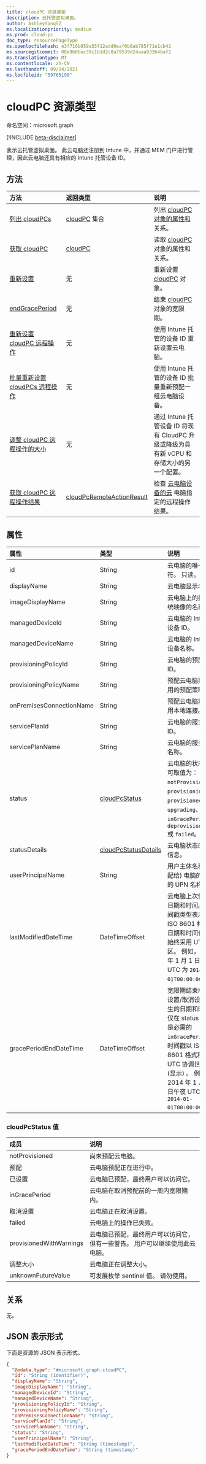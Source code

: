 ```yaml
---
title: cloudPC 资源类型
description: 云托管虚拟桌面。
author: AshleyYangSZ
ms.localizationpriority: medium
ms.prod: cloud-pc
doc_type: resourcePageType
ms.openlocfilehash: e3f716b059a55f12add0eaf0b8ab785f71e1cb42
ms.sourcegitcommit: 08e9b0bac39c1b1d2c8a79539d24aaa93364baf2
ms.translationtype: MT
ms.contentlocale: zh-CN
ms.lasthandoff: 09/24/2021
ms.locfileid: "59765198"
---
```

# <a name="cloudpc-resource-type"></a>cloudPC 资源类型

命名空间：microsoft.graph

[!INCLUDE [beta-disclaimer](../../includes/beta-disclaimer.md)]

表示云托管虚拟桌面。 此云电脑还注册到 Intune 中，并通过 MEM 门户进行管理，因此云电脑还具有相应的 Intune 托管设备 ID。

## <a name="methods"></a>方法

|方法|返回类型|说明|
|:---|:---|:---|
|[列出 cloudPCs](../api/virtualendpoint-list-cloudpcs.md)|[cloudPC](../resources/cloudpc.md) 集合|列出 [cloudPC 对象的属性和](../resources/cloudpc.md) 关系。|
|[获取 cloudPC](../api/cloudpc-get.md)|[cloudPC](../resources/cloudpc.md)|读取 [cloudPC](../resources/cloudpc.md) 对象的属性和关系。|
|[重新设置](../api/cloudpc-reprovision.md)|无|重新设置 [cloudPC](../resources/cloudpc.md) 对象。|
|[endGracePeriod](../api/cloudpc-endgraceperiod.md)|无|结束 [cloudPC](../resources/cloudpc.md) 对象的宽限期。|
|[重新设置 cloudPC 远程操作](../api/manageddevice-reprovisioncloudpc.md)|无|使用 Intune 托管的设备 ID 重新设置云电脑。|
|[批量重新设置 cloudPCs 远程操作](../api/manageddevice-bulkreprovisioncloudpc.md)|无|使用 Intune 托管的设备 ID 批量重新预配一组云电脑设备。|
|[调整 cloudPC 远程操作的大小](../api/manageddevice-resizecloudpc.md)|无|通过 Intune 托管设备 ID 将现有 CloudPC 升级或降级为具有新 vCPU 和存储大小的另一个配置。|
|[获取 cloudPC 远程操作结果](../api/manageddevice-getcloudpcremoteactionresults.md)|[cloudPcRemoteActionResult](../resources/cloudpcremoteactionresult.md)|检查 [云电脑设备的云](../resources/cloudpcremoteactionresult.md) 电脑指定的远程操作结果。|

## <a name="properties"></a>属性

|属性|类型|说明|
|:---|:---|:---|
|id|String|云电脑的唯一标识符。 只读。|
|displayName|String|云电脑显示名称。|
|imageDisplayName|String|云电脑上的操作系统映像的名称。|
|managedDeviceId|String|云电脑的 Intune 设备 ID。|
|managedDeviceName|String|云电脑的 Intune 设备名称。|
|provisioningPolicyId|String|云电脑的预配策略 ID。|
|provisioningPolicyName|String|预配云电脑期间应用的预配策略。|
|onPremisesConnectionName|String|预配云电脑期间应用本地连接。|
|servicePlanId|String|云电脑的服务计划 ID。|
|servicePlanName|String|云电脑的服务计划名称。|
|status|[cloudPcStatus](#cloudpcstatus-values)|云电脑的状态。 可取值为：`notProvisioned`、`provisioning`、`provisioned`、`upgrading`、`inGracePeriod`、`deprovisioning` 或 `failed`。|
|statusDetails|[cloudPcStatusDetails](../resources/cloudpcstatusdetails.md)|云电脑状态的详细信息。|
|userPrincipalName|String|用户主体名称 (分配给) 电脑的用户的 UPN 名称。|
|lastModifiedDateTime|DateTimeOffset|云电脑上次修改的日期和时间。 时间戳类型表示采用 ISO 8601 格式的日期和时间信息，始终采用 UTC 时区。 例如，2014 年 1 月 1 日午夜 UTC 为 `2014-01-01T00:00:00Z`。|
|gracePeriodEndDateTime|DateTimeOffset|宽限期结束和重新设置/取消设置发生的日期和时间。 仅在 status 为 时是必需的 `inGracePeriod` 。 时间戳以 ISO 8601 格式和 UTC 协调世界时 (显示) 。 例如，2014 年 1 月 1 日午夜 UTC 为 `2014-01-01T00:00:00Z`。|

### <a name="cloudpcstatus-values"></a>cloudPcStatus 值

|成员|说明|
|:---|:---|
|notProvisioned|尚未预配云电脑。|
|预配|云电脑预配正在进行中。|
|已设置|云电脑已预配，最终用户可以访问它。|
|inGracePeriod|云电脑在取消预配前的一周内宽限期内。|
|取消设置|云电脑正在取消设置。|
|failed|云电脑上的操作已失败。|
|provisionedWithWarnings|云电脑已预配，最终用户可以访问它，但有一些警告。 用户可以继续使用此云电脑。|
|调整大小|云电脑正在调整大小。|
|unknownFutureValue|可发展枚举 sentinel 值。 请勿使用。|

## <a name="relationships"></a>关系

无。

## <a name="json-representation"></a>JSON 表示形式

下面是资源的 JSON 表示形式。
<!-- {
  "blockType": "resource",
  "keyProperty": "id",
  "@odata.type": "microsoft.graph.cloudPC",
  "baseType": "microsoft.graph.entity",
  "openType": false
}
-->

``` json
{
  "@odata.type": "#microsoft.graph.cloudPC",
  "id": "String (identifier)",
  "displayName": "String",
  "imageDisplayName": "String",
  "managedDeviceId": "String",
  "managedDeviceName": "String",
  "provisioningPolicyId": "String",
  "provisioningPolicyName": "String",
  "onPremisesConnectionName": "String",
  "servicePlanId": "String",
  "servicePlanName": "String",
  "status": "String",
  "userPrincipalName": "String",
  "lastModifiedDateTime": "String (timestamp)",
  "gracePeriodEndDateTime": "String (timestamp)"
}
```
